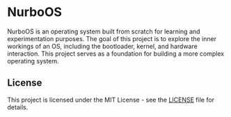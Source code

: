 # NurboOS

NurboOS is an operating system built from scratch for learning and experimentation purposes. The goal of this project is to explore the inner workings of an OS, including the bootloader, kernel, and hardware interaction. This project serves as a foundation for building a more complex operating system.

## License

This project is licensed under the MIT License - see the [LICENSE](LICENSE) file for details.
